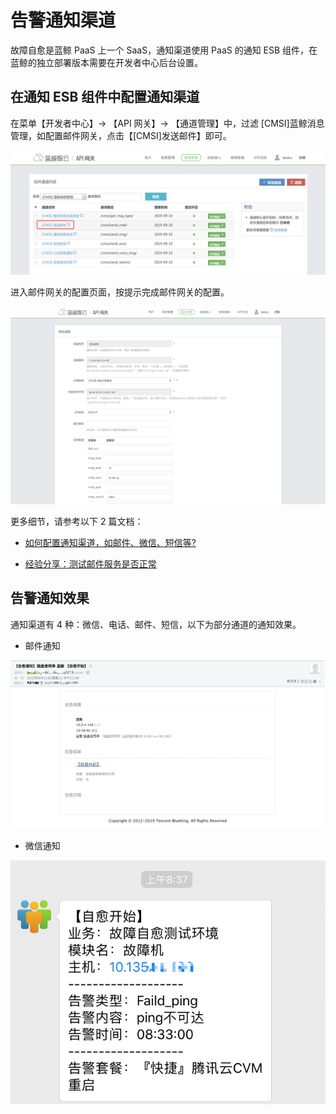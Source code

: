 # 告警通知渠道

故障自愈是蓝鲸 PaaS 上一个 SaaS，通知渠道使用 PaaS 的通知 ESB 组件，在蓝鲸的独立部署版本需要在开发者中心后台设置。

## 在通知 ESB 组件中配置通知渠道

在菜单【开发者中心】-> 【API 网关】-> 【通道管理】中，过滤 [CMSI]蓝鲸消息管理，如配置邮件网关，点击【[CMSI]发送邮件】即可。

![-w1357](../assets/15681996556287.jpg)

进入邮件网关的配置页面，按提示完成邮件网关的配置。

![-w1666](../assets/15681997001970.jpg)

更多细节，请参考以下 2 篇文档：

- [如何配置通知渠道，如邮件、微信、短信等?](../../../PaaS平台/产品白皮书/场景案例/noticeWay.md)

- [经验分享：测试邮件服务是否正常](http://bk.tencent.com/s-mart/community/question/95#/)

## 告警通知效果

通知渠道有 4 种：微信、电话、邮件、短信，以下为部分通道的通知效果。

- 邮件通知

![-w1176](../assets/15681994855930.jpg)

- 微信通知

![-w424](../assets/14955061074598.jpg)
